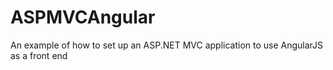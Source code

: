 # ASPMVCAngular
An example of how to set up an ASP.NET MVC application to use AngularJS as a front end
